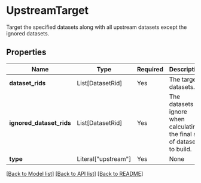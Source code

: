 # UpstreamTarget

Target the specified datasets along with all upstream datasets except the ignored datasets.

## Properties
| Name | Type | Required | Description |
| ------------ | ------------- | ------------- | ------------- |
**dataset_rids** | List[DatasetRid] | Yes | The target datasets. |
**ignored_dataset_rids** | List[DatasetRid] | Yes | The datasets to ignore when calculating the final set of dataset to build. |
**type** | Literal["upstream"] | Yes | None |


[[Back to Model list]](../../README.md#documentation-for-models) [[Back to API list]](../../README.md#documentation-for-api-endpoints) [[Back to README]](../../README.md)
